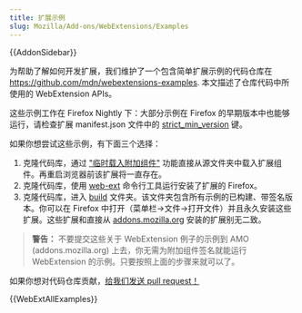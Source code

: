 ```yaml
---
title: 扩展示例
slug: Mozilla/Add-ons/WebExtensions/Examples
---
```

{{AddonSidebar}}

为帮助了解如何开发扩展，我们维护了一个包含简单扩展示例的代码仓库在<https://github.com/mdn/webextensions-examples>. 本文描述了仓库代码中所使用的 WebExtension APIs。

这些示例工作在 Firefox Nightly 下：大部分示例在 Firefox 的早期版本中也能够运行，请检查扩展 manifest.json 文件中的 [strict_min_version](/en-US/Add-ons/WebExtensions/manifest.json/applications) 键。

如果你想尝试这些示例，有下面三个选择：

1. 克隆代码库，通过 ["临时载入附加组件"](/en-US/Add-ons/WebExtensions/Temporary_Installation_in_Firefox) 功能直接从源文件夹中载入扩展组件。再重启浏览器前该扩展将一直存在。
2. 克隆代码库，使用 [web-ext](/en-US/Add-ons/WebExtensions/Getting_started_with_web-ext) 命令行工具运行安装了扩展的 Firefox。
3. 克隆代码库，进入 [build](https://github.com/mdn/webextensions-examples/tree/master/build) 文件夹。该文件夹包含所有示例的已构建、带签名版本。你可以在 Firefox 中打开（菜单栏->文件->打开文件）并且永久安装这些扩展。这些扩展和直接从 [addons.mozilla.org](https://addons.mozilla.org/en-US/firefox/) 安装的扩展别无二致。

> **警告：** 不要提交这些关于 WebExtension 例子的示例到 AMO (addons.mozilla.org) 上去，你无需为附加组件签名就能运行 WebExtension 的示例。只要按照上面的步骤来就可以了。

如果你想对代码仓库贡献，[给我们发送 pull request！](https://github.com/mdn/webextensions-examples/blob/master/CONTRIBUTING.md)

{{WebExtAllExamples}}
